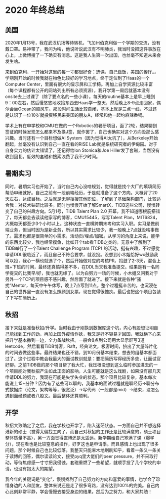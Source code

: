 # 2020 年终总结


## 美国
2020年1月13号，我在武汉机场等待转机，飞加州伯克利做一个学期的交流，没有戴口罩。易神带了，我问为啥，他说听说武汉有不明肺炎，我当时没把这件事放在心上，上微博搜了一下确实有消息。这是我人生第一次出国，也丝毫不知道未来会发生啥。

来到伯克利，一开始对这里的每一寸都很好奇：选课，自己做饭，美国的餐厅。。学期刚开始的时候我就在物色比较好的学习地点，终于定位到了Haas的一个Computer Center，里面有很大的显示屏和工学椅。再加上自学资源比较丰富（每个课程都有公开的网站列出所有必须资源），我开学第一周后就基本没有onsite去上过课了（除了要点名的一些小课）。每天的routine基本上是早上睡到9：00左右，然后慢悠悠地收拾东西去Haas学一整天，然后晚上8-9点走回家，偶尔会坐Ocean的顺风车。那段时间生活比较自闭，基本上就是三点一线，不过还是认识了一位10岁就投资移民来美国的朋友A，经常和他一起约麻辣香锅。

学术上有在申学校和CMU在做的一个Robotics的暑研项目，面了2轮，结果聊到签证的时候发现怎么都来不及换J签，就作罢了，自己也确实对这个方向没那么感兴趣。当时还有一个目标想做AI System（因为觉得AI太坑了），从Berkeley开始翻起，丝毫没有认识到自己一直在看的RISE Lab就是系统研究者的伊甸园。对于自身实力的估计太错误了，还记得给Ion Stonica和Joe Hiller发了套磁，当然没有收到回复。低效的套磁和搜索浪费了我不少时间。

## 暑期实习
同时，暑期实习也开始了。当时自己内心没啥规划，觉得就是找个大厂的填填简历帮助申研就好。自己之前有一段前端经历，于是就准备了这个方向。大概背了20天左右，达成目标。之后就是无聊搜搜其他职位，了解到了基础架构部门，比较适合我：对技术钻研比较多。同时也慢慢开始了解SmartX，TiDB这些公司，慢慢转变了自己的兴趣方向。5月1号，TiDB Talent Plan 2.0 开幕，我不知道哪根筋搭错了，每天都会去读读他家写的博客，CMU15445，写写Talent Plan，MIT6824，大概每天都至少3个小时以上。这种状态一直横跨期末考和实习入职。实习是做前端业务，但当时因为是新业务，所以其实需求比较少，我一般晚上7点就没啥事做了。需求也都是很简单的小需求，活动页/埋点/加密。从学习的角度上来说，能学的东西比较少，我也经常摸鱼，比如开个tab看TiDB之类的。无意中了解到了TiDB举行了一个Talent Challenge Program (TCP) 的活动，挺有兴趣，不过感觉申请DDL很临近了，而且自己不符合要求，就没投。没想到小木姐恰好wx鼓励我可以投，我心一横也就选了个，然后开始做对应的考核PR。捣鼓了2-3天，混合上班+下班的时间，最终还真搞得差不多，在DDL当天我准备提交。结果是有一名同学提交的比我早/好，我也就无缘了。以为白努力一场的时候，小木姐又问我对于另外一个TCP的项目感不感兴趣，然后面了就进了。接下来就是各种“骚扰”Mentor，每天中午午休写，晚上7点写到11点。整个过程挺辛苦的，也沉浸在自己的世界里一直没有怎么照顾到女票，现在觉得很愧疚。最后也把这个项目包装了下写在简历上。

## 秋招
接下来就是准备秋招/升学。当时我由于刚换到数据库这个坑，内心有股想证明自己能找到工作的劲，再加上国外疫情作妖，我又是好不容易才回国，我就横下心来把升学基本撇到一边，全力备战秋招。一般会8点到公司用大显示屏写3道leetcode，然后看看TiDB博客，Raft，经典论文，极客时间，挤出了大量碎片化的时间去做这些事。最终结果也还不错，到10月份基本结束，想去的组基本都面过了。这个过程中教会我最大的面试教训就是：要把简历写得经历多些，让面试官好聊。之前TiDB做的那个项目帮了我大忙，我压根没想到这么临时参加进去的一个项目能对我秋招产生如此正面的影响，人生可能就是这么戏剧，如果没有那几天申请DDL的努力，我现在可能是失学失业的状态。那个项目比较复杂，基本每次能说上15+分钟？因为有了这些可以聊的，我基本的面试过程就是聊经历->聊分布式数据库（论文，架构等等，很宽泛）->写代码（一般都是mid）->结束，没怎么遇到面经题或者八股文。最后整体还算顺利。

## 开学
秋招大致确定了之后，我在学校也开学了，陷入迷茫状态。一方面自己并不想选择港新的硕士（觉得太偏找工向了，而自己对秋招的工作还是比较满意的，硕士项目整体质量不高），另一方面觉得直博还是太遥远。新学期给自己塞满了课（爆学分），现在看也是比较窒息的操作，好歹这也是申请季。而且感情上也出现了很多问题，那个时候自己也比较低落。我整天只能麻木地刷刷知乎，看着一条又一条关于读博的回答，偶尔读读论文，接受pyq里大佬们的peer pressure，并不采取行动，等待焦虑感一寸寸把我侵蚀。套磁重燃了一些希望，就顺手投了几个学校的申请，也没有抱太大的期望。

我今年的关键词是“变化”，慢慢找到了自己努力的方向和喜爱的事情，也学会了珍惜身边的人和朋友。整体来说还是走了很多弯路，没有达到100%的完美。自己内心此刻非常平静，学会慢慢去接受身边的结果，然后为之努力，和大家共勉！